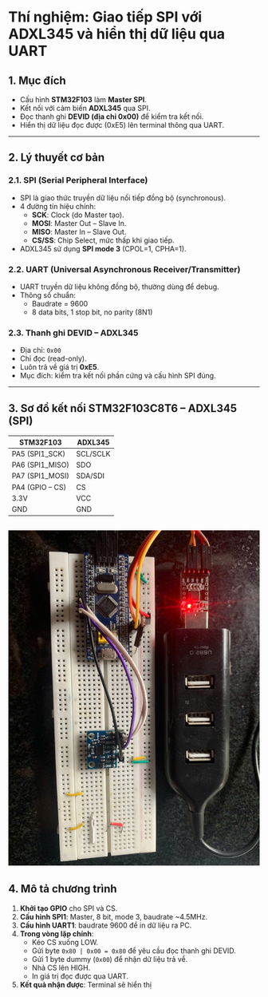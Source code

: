 # Thí nghiệm: Giao tiếp SPI với ADXL345 và hiển thị dữ liệu qua UART

## 1. Mục đích
- Cấu hình **STM32F103** làm **Master SPI**.  
- Kết nối với cảm biến **ADXL345** qua SPI.  
- Đọc thanh ghi **DEVID (địa chỉ 0x00)** để kiểm tra kết nối.  
- Hiển thị dữ liệu đọc được (0xE5) lên terminal thông qua UART.  

---

## 2. Lý thuyết cơ bản

### 2.1. SPI (Serial Peripheral Interface)
- SPI là giao thức truyền dữ liệu nối tiếp đồng bộ (synchronous).  
- 4 đường tín hiệu chính:
  - **SCK**: Clock (do Master tạo).  
  - **MOSI**: Master Out – Slave In.  
  - **MISO**: Master In – Slave Out.  
  - **CS/SS**: Chip Select, mức thấp khi giao tiếp.  
- ADXL345 sử dụng **SPI mode 3** (CPOL=1, CPHA=1).  

### 2.2. UART (Universal Asynchronous Receiver/Transmitter)
- UART truyền dữ liệu không đồng bộ, thường dùng để debug.  
- Thông số chuẩn:
  - Baudrate = 9600  
  - 8 data bits, 1 stop bit, no parity (8N1)  

### 2.3. Thanh ghi DEVID – ADXL345
- Địa chỉ: `0x00`  
- Chỉ đọc (read-only).  
- Luôn trả về giá trị **0xE5**.  
- Mục đích: kiểm tra kết nối phần cứng và cấu hình SPI đúng.  

---

## 3. Sơ đồ kết nối STM32F103C8T6 – ADXL345 (SPI)

| STM32F103 | ADXL345 |
|-----------|---------|
| PA5 (SPI1_SCK)  | SCL/SCLK |
| PA6 (SPI1_MISO) | SDO      |
| PA7 (SPI1_MOSI) | SDA/SDI  |
| PA4 (GPIO – CS) | CS       |
| 3.3V             | VCC      |
| GND              | GND      |

![alt text](SPI.jpg) 
---

## 4. Mô tả chương trình

1. **Khởi tạo GPIO** cho SPI và CS.  
2. **Cấu hình SPI1**: Master, 8 bit, mode 3, baudrate ~4.5MHz.  
3. **Cấu hình UART1**: baudrate 9600 để in dữ liệu ra PC.  
4. **Trong vòng lặp chính**:
   - Kéo CS xuống LOW.  
   - Gửi byte `0x80 | 0x00 = 0x80` để yêu cầu đọc thanh ghi DEVID.  
   - Gửi 1 byte dummy (`0x00`) để nhận dữ liệu trả về.  
   - Nhả CS lên HIGH.  
   - In giá trị đọc được qua UART.  
5. **Kết quả nhận được**: Terminal sẽ hiển thị




